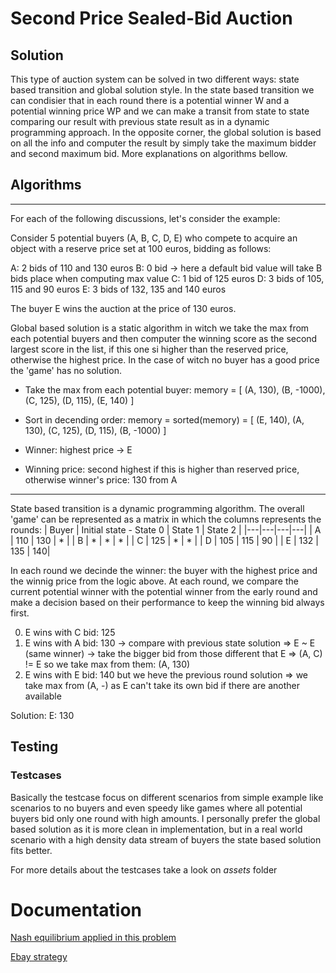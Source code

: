 # Second Price  Sealed-Bid Auction

## Solution

This type of auction system can be solved in two different ways: state based transition and global
solution style. In the state based transition we can condisier that in each round there is a potential
winner W and a potential winning price WP and we can make a transit from state to state comparing our 
result with previous state result as in a dynamic programming approach. In the opposite corner, the global
solution is based on all the info and computer the result by simply take the maximum bidder and second maximum
bid. More explanations on algorithms bellow.

## Algorithms
---
For each of the following discussions, let's consider the example:

Consider 5 potential buyers (A, B, C, D, E) who compete to acquire an object with a reserve price set at 100 euros, 
bidding as follows:
 
A: 2 bids of 110 and 130 euros
B: 0 bid -> here a default bid value will take B bids place when computing max value 
C: 1 bid of 125 euros
D: 3 bids of 105, 115 and 90 euros
E: 3 bids of 132, 135 and 140 euros
 
The buyer E wins the auction at the price of 130 euros.

Global based solution is a static algorithm in witch we take the max from each potential buyers and then 
computer the winning score as the second largest score in the list, if this one si higher than the reserved price,
otherwise the highest price. In the case of witch no buyer has a good price the 'game' has no solution.

- Take the max from each potential buyer: memory = [ (A, 130), (B, -1000), (C, 125), (D, 115), (E, 140) ]

- Sort in decending order: memory = sorted(memory) = [ (E, 140), (A, 130), (C, 125), (D, 115), (B, -1000) ]

- Winner: highest price -> E
- Winning price: second highest if this is higher than reserved price, otherwise winner's price: 130 from A

---

State based transition is a dynamic programming algorithm. The overall 'game' can be represented as a matrix in
which the columns represents the rounds:
| Buyer | Initial state - State 0 |  State 1 | State 2 |
|---|---|---|---|
| A | 110  | 130  | * | 
| B |  * |  * | *  |
| C | 125 | * | *  |
| D | 105 | 115 | 90 |
| E | 132 | 135 | 140|

In each round we decinde the winner: the buyer with the highest price and the winnig price from the logic above.
At each round, we compare the current potential winner with the potential winner from the early round and make
a decision based on their performance to keep the winning bid always first.

0) E wins with C bid: 125
1) E wins with A bid: 130 -> compare with previous state solution 
	=> E ~ E (same winner) -> take the bigger bid from those different that E
	=> (A, C) != E so we take max from them: (A, 130)
2) E wins with E bid: 140 but we heve the previous round solution 
	=> we take max from (A, -) as E can't take its own bid if there are another available

Solution: E: 130

## Testing
### Testcases
Basically the testcase focus on different scenarios from simple example like scenarios to no buyers
and even speedy like games where all potential buyers bid only one round with high amounts. 
I personally prefer the global based solution as it is more clean in implementation, but
in a real world scenario with a high density data stream of buyers the state based solution fits better.

For more details about the testcases take a look on _assets_ folder



# Documentation

[Nash equilibrium applied in this problem](https://homepages.cwi.nl/~apt/stra/ch7.pdf)

[Ebay strategy](https://web.stanford.edu/~alroth/papers/eBay.ai.pdf)

